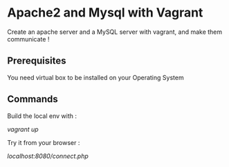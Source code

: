 # Apache2 and Mysql with Vagrant

Create an apache server and a MySQL server with vagrant, and make them communicate !

## Prerequisites

You need virtual box to be installed on your Operating System

## Commands

Build the local env with :

*vagrant up*

Try it from your browser :

*localhost:8080/connect.php*